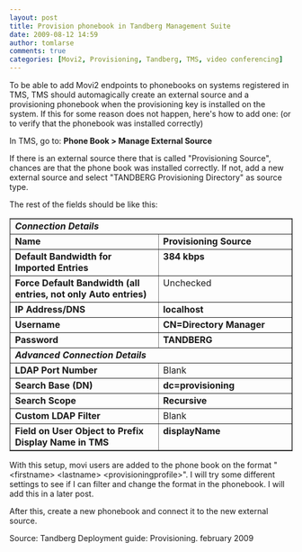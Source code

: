 ```yaml
---
layout: post
title: Provision phonebook in Tandberg Management Suite
date: 2009-08-12 14:59
author: tomlarse
comments: true
categories: [Movi2, Provisioning, Tandberg, TMS, video conferencing]
---
```

To be able to add Movi2 endpoints to phonebooks on systems registered in TMS, TMS should automagically create an external source and a provisioning phonebook when the provisioning key is installed on the system. If this for some reason does not happen, here's how to add one: (or to verify that the phonebook was installed correctly)

In TMS, go to: <strong>Phone Book &gt; Manage External Source</strong>

If there is an external source there that is called "Provisioning Source", chances are that the phone book was installed correctly. If not, add a new external source and select "TANDBERG Provisioning Directory" as source type.

The rest of the fields should be like this:
<table border="1" cellspacing="0" cellpadding="0" width="744">
<tbody>
<tr>
<td colspan="2" width="744" valign="top"><strong><em>Connection Details </em></strong></td>
</tr>
<tr>
<td width="413" valign="top"><strong>Name </strong></td>
<td width="331" valign="top"><strong>Provisioning Source </strong></td>
</tr>
<tr>
<td width="413" valign="top"><strong>Default Bandwidth for Imported Entries </strong></td>
<td width="331" valign="top"><strong>384 kbps </strong></td>
</tr>
<tr>
<td width="413" valign="top"><strong>Force Default Bandwidth (all entries, not only Auto entries) </strong></td>
<td width="331" valign="top">Unchecked</td>
</tr>
<tr>
<td width="413" valign="top"><strong>IP Address/DNS </strong></td>
<td width="331" valign="top"><strong>localhost </strong></td>
</tr>
<tr>
<td width="413" valign="top"><strong>Username </strong></td>
<td width="331" valign="top"><strong>CN=Directory Manager </strong></td>
</tr>
<tr>
<td width="413" valign="top"><strong>Password </strong></td>
<td width="331" valign="top"><strong>TANDBERG </strong></td>
</tr>
<tr>
<td colspan="2" width="744" valign="top"><strong><em>Advanced Connection   Details </em></strong></td>
</tr>
<tr>
<td width="413" valign="top"><strong>LDAP Port Number </strong></td>
<td width="331" valign="top">Blank</td>
</tr>
<tr>
<td width="413" valign="top"><strong>Search Base (DN) </strong></td>
<td width="331" valign="top"><strong>dc=provisioning </strong></td>
</tr>
<tr>
<td width="413" valign="top"><strong>Search Scope </strong></td>
<td width="331" valign="top"><strong>Recursive </strong></td>
</tr>
<tr>
<td width="413" valign="top"><strong>Custom LDAP Filter </strong></td>
<td width="331" valign="top">Blank</td>
</tr>
<tr>
<td width="413" valign="top"><strong>Field on User Object to Prefix Display Name in TMS </strong></td>
<td width="331" valign="top"><strong>displayName </strong></td>
</tr>
</tbody></table>
With this setup, movi users are added to the phone book on the format "&lt;firstname&gt; &lt;lastname&gt; &lt;provisioningprofile&gt;". I will try some different settings to see if I can filter and change the format in the phonebook. I will add this in a later post.

After this, create a new phonebook and connect it to the new external source.

Source: Tandberg Deployment guide: Provisioning. february 2009
<div id="_mcePaste" style="overflow:hidden;position:absolute;left:-10000px;top:97px;width:1px;height:1px;">Connection Details
Name
Provisioning Source
Default Bandwidth for Imported Entries
384 kbps
Force Default Bandwidth (all entries, not only Auto entries)
Unchecked
IP Address/DNS
localhost
Username
CN=Directory Manager
Password
TANDBERG
Advanced Connection Details
LDAP Port Number
Blank
Search Base (DN)
dc=provisioning
Search Scope
Recursive
Custom LDAP Filter
Blank
Field on User Object to Prefix Display Name in TMS
displayName</div>
